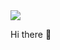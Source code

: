 

<img src="https://capsule-render.vercel.app/api?type=waving&color=auto&height=300&section=header&text=MinGuk&fontSize=90" />










<p>
Hi there 👋
</p>


<!--
**leeminguk/leeminguk** is a ✨ _special_ ✨ repository because its `README.md` (this file) appears on your GitHub profile.

Here are some ideas to get you started:

- 🔭 I’m currently working on ...
- 🌱 I’m currently learning ...
- 👯 I’m looking to collaborate on ...
- 🤔 I’m looking for help with ...
- 💬 Ask me about ...
- 📫 How to reach me: ...
- 😄 Pronouns: ...
- ⚡ Fun fact: ...
-->
